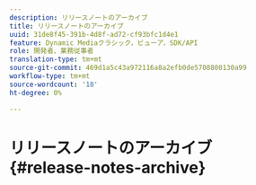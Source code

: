 ```yaml
---
description: リリースノートのアーカイブ
title: リリースノートのアーカイブ
uuid: 31de8f45-391b-4d8f-ad72-cf93bfc1d4e1
feature: Dynamic Mediaクラシック，ビューア，SDK/API
role: 開発者、業務従事者
translation-type: tm+mt
source-git-commit: 469d1a5c43a972116a8a2efb0de5708800130a99
workflow-type: tm+mt
source-wordcount: '18'
ht-degree: 0%

---
```



# リリースノートのアーカイブ{#release-notes-archive}

